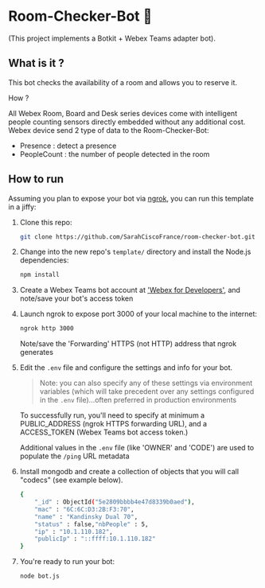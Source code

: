 # Room-Checker-Bot 🤖 
(This project implements a Botkit + Webex Teams adapter bot).

## What is it ?
This bot checks the availability of a room and allows you to reserve it.

How ?

All Webex Room, Board and Desk series devices come with intelligent people counting sensors directly embedded without any additional cost.
Webex device send 2 type of data to the Room-Checker-Bot:
- Presence : detect a presence 
- PeopleCount : the number of people detected in the room



## How to run

Assuming you plan to expose your bot via [ngrok](https://ngrok.com),
you can run this template in a jiffy:

1. Clone this repo:

    ```sh
    git clone https://github.com/SarahCiscoFrance/room-checker-bot.git
    ```

1. Change into the new repo's `template/` directory and install the Node.js dependencies:

    ```sh
    npm install
    ```

1. Create a Webex Teams bot account at ['Webex for Developers'](https://developer.webex.com/add-bot.html), and note/save your bot's access token

1. Launch ngrok to expose port 3000 of your local machine to the internet:

    ```sh
    ngrok http 3000
    ```

    Note/save the 'Forwarding' HTTPS (not HTTP) address that ngrok generates

1. Edit the `.env` file and configure the settings and info for your bot.

    >Note: you can also specify any of these settings via environment variables (which will take precedent over any settings configured in the `.env` file)...often preferred in production environments

    To successfully run, you'll need to specify at minimum a PUBLIC_ADDRESS (ngrok HTTPS forwarding URL), and a ACCESS_TOKEN (Webex Teams bot access token.)

    Additional values in the `.env` file (like 'OWNER' and 'CODE') are used to populate the `/ping` URL metadata
    
1. Install mongodb and create a collection of objects that you will call "codecs" (see example below).
    ```sh
    {
        "_id" : ObjectId("5e2809bbbb4e47d8339b0aed"),
        "mac" : "6C:6C:D3:2B:F3:70",
        "name" : "Kandinsky Dual 70",
        "status" : false,"nbPeople" : 5,
        "ip" : "10.1.110.182",
        "publicIp" : "::ffff:10.1.110.182"
    }
    ```

1. You're ready to run your bot:

    ```sh
    node bot.js
    ```

